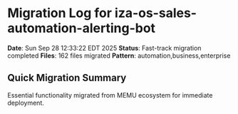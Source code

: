 # Migration Log for iza-os-sales-automation-alerting-bot

**Date**: Sun Sep 28 12:33:22 EDT 2025
**Status**: Fast-track migration completed
**Files**:      162 files migrated
**Pattern**: automation,business,enterprise

## Quick Migration Summary
Essential functionality migrated from MEMU ecosystem for immediate deployment.
